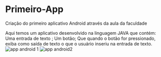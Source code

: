 # Primeiro-App
Criação do primeiro aplicativo Android através da  aula da faculdade 


Aqui temos um aplicativo desenvolvido na linguagem JAVA  que contém:
Uma entrada de texto ;
Um botão;
Que  quando o botão for pressionado, exiba como saída de texto o que o usuário inseriu na entrada de texto.![app android 1](https://user-images.githubusercontent.com/65471750/161860041-0202074f-676c-48e0-ad23-0be9a6afadab.jpeg)
![app android2](https://user-images.githubusercontent.com/65471750/161860049-e5dcf786-6518-48fd-baa2-e24715b6d783.jpeg)
